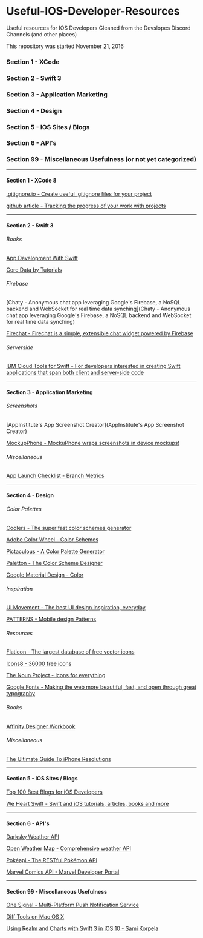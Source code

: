 # Useful-IOS-Developer-Resources
Useful resources for IOS Developers Gleaned from the Devslopes Discord Channels (and other places)

This repository was started November 21, 2016

### Section 1 - XCode
### Section 2 - Swift 3
### Section 3 - Application Marketing
### Section 4 - Design
### Section 5 - IOS Sites / Blogs
### Section 6 - API's
### Section 99 - Miscellaneous Usefulness (or not yet categorized)
---

#### Section 1 - XCode 8
[.gitignore.io - Create useful .gitignore files for your project](https://www.gitignore.io/)

[github article - Tracking the progress of your work with projects](https://help.github.com/articles/tracking-the-progress-of-your-work-with-projects/)

---

#### Section 2 - Swift 3
###### Books
[App Development With Swift](https://itun.es/us/aVbRcb.l)

[Core Data by Tutorials](https://www.raywenderlich.com/145692/core-data-by-tutorials-updated-for-swift-3-and-ios-10)

###### Firebase
[Chaty - Anonymous chat app leveraging Google's Firebase, a NoSQL backend and WebSocket for real time data synching](Chaty - Anonymous chat app leveraging Google's Firebase, a NoSQL backend and WebSocket for real time data synching)

[Firechat - Firechat is a simple, extensible chat widget powered by Firebase](https://github.com/firebase/firechat)

###### Serverside
[IBM Cloud Tools for Swift - For developers interested in creating Swift applications that span both client and server-side code](http://cloudtools.bluemix.net/)

---

#### Section 3 - Application Marketing
###### Screenshots
[AppInstitute's App Screenshot Creator](AppInstitute's App Screenshot Creator)

[MockupPhone - MockuPhone wraps screenshots in device mockups!](http://mockuphone.com)


###### Miscellaneous
[App Launch Checklist - Branch Metrics](https://branch.io/resources/app-launch-checklist/# "Generate a customized launch plan to save and share with others")


---

#### Section 4 - Design
###### Color Palettes
[Coolers - The super fast color schemes generator](https://coolors.co/ "The super fast color schemes generator")

[Adobe Color Wheel - Color Schemes](https://color.adobe.com/)

[Pictaculous - A Color Palette Generator](http://www.pictaculous.com/)

[Paletton - The Color Scheme Designer](http://paletton.com/)

[Google Material Design - Color](https://material.google.com/style/color.html)

###### Inspiration
[UI Movement - The best UI design inspiration, everyday ](https://uimovement.com/)

[PATTERNS - Mobile design Patterns](http://pttrns.com/)

###### Resources
[Flaticon - The largest database of free vector icons](http://www.flaticon.com/ "a lot of free stuff")

[Icons8 - 36000 free icons](https://icons8.com/ "The largest pack ever")

[The Noun Project - Icons for everything](https://thenounproject.com/ )

[Google Fonts - Making the web more beautiful, fast, and open through great typography](https://fonts.google.com
)

###### Books
[Affinity Designer Workbook](https://affinity.serif.com/en-us/designer/workbook/ "The official guide to Affinity Designer")

###### Miscellaneous
[The Ultimate Guide To iPhone Resolutions](https://www.paintcodeapp.com/news/ultimate-guide-to-iphone-resolutions)

---

#### Section 5 - IOS Sites / Blogs
[Top 100 Best Blogs for iOS Developers](http://www.softwarehow.com/best-blogs-for-ios-developers/)

[We Heart Swift - Swift and iOS tutorials, articles, books and more](https://www.weheartswift.com/)


---

#### Section 6 - API's
[Darksky Weather API](https://darksky.net/dev/ "formerly forecast.io")

[Open Weather Map - Comprehensive weather API](https://openweathermap.org/api "Our weather API is simple, clear and free.")

[Pokéapi - The RESTful Pokémon API](https://pokeapi.co/ "all the Pokémon data you'll ever need, in one place")

[Marvel Comics API - Marvel Developer Portal](https://developer.marvel.com/ "Create awesome stuff with the world's greatest comic api")

---

#### Section 99 - Miscellaneous Usefulness
[One Signal - Multi-Platform Push Notification Service](https://onesignal.com/ "High volume, cross platform push notification delivery")

[Diff Tools on Mac OS X](https://www.git-tower.com/blog/diff-tools-mac/)

[Using Realm and Charts with Swift 3 in iOS 10 - Sami Korpela](https://medium.com/@skoli/using-realm-and-charts-with-swift-3-in-ios-10-40c42e3838c0#.8b0sy4brm)
